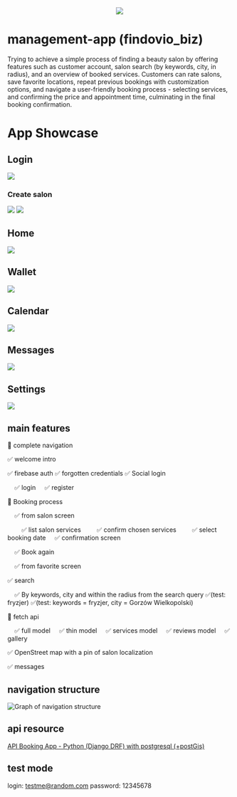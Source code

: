 <div align="center">
<img src="https://raw.githubusercontent.com/wardachD/findovio_biz/assets/images/logo1.png" >
</div>


# management-app (findovio_biz)

Trying to achieve a simple process of finding a beauty salon by offering features such as customer account, salon search (by keywords, city, in radius), and an overview of booked services. Customers can rate salons, save favorite locations, repeat previous bookings with customization options, and navigate a user-friendly booking process - selecting services, and confirming the price and appointment time, culminating in the final booking confirmation.

# App Showcase

## Login
<img src="appshowcase/intrologin (1).png" >


### Create salon
<img src="appshowcase/create salon.png" >
<img src="appshowcase/create salon 2.png" >


## Home
<img src="appshowcase/mainmenu (1).png" >


## Wallet
<img src="appshowcase/wallet.png" >


## Calendar
<img src="appshowcase/calendar.png" >


## Messages
<img src="appshowcase/messages.png" >


## Settings
<img src="appshowcase/settings.png" >


## main features

🚧 complete navigation

✅ welcome intro

✅ firebase auth
  ✅ forgotten credentials
  ✅ Social login

&nbsp;&nbsp;&nbsp;&nbsp;✅ login &nbsp;&nbsp;&nbsp;&nbsp;✅ register

🚧 Booking process

&nbsp;&nbsp;&nbsp;&nbsp;✅ from salon screen

&nbsp;&nbsp;&nbsp;&nbsp;&nbsp;&nbsp;&nbsp;&nbsp;✅ list salon services
&nbsp;&nbsp;&nbsp;&nbsp;&nbsp;&nbsp;&nbsp;&nbsp;✅ confirm chosen services
&nbsp;&nbsp;&nbsp;&nbsp;&nbsp;&nbsp;&nbsp;&nbsp;✅ select booking date
&nbsp;&nbsp;&nbsp;&nbsp;✅ confirmation screen

&nbsp;&nbsp;&nbsp;&nbsp;✅ Book again

&nbsp;&nbsp;&nbsp;&nbsp;✅ from favorite screen

✅ search

&nbsp;&nbsp;&nbsp;&nbsp;✅ By keywords, city and within the radius from the search query
✅(test: fryzjer)
✅(test: keywords = fryzjer, city = Gorzów Wielkopolski)

🚧 fetch api

&nbsp;&nbsp;&nbsp;&nbsp;✅ full model &nbsp;&nbsp;&nbsp;&nbsp;✅ thin model 
&nbsp;&nbsp;&nbsp;&nbsp;✅ services model
&nbsp;&nbsp;&nbsp;&nbsp;✅ reviews model &nbsp;&nbsp;&nbsp;&nbsp;✅ gallery

✅ OpenStreet map with a pin of salon localization

✅ messages

## navigation structure

![Graph of navigation structure](https://github.com/wardachD/Booking-app/blob/main/readme/app-nav-graph.png)


## api resource 
[API Booking App - Python (Django DRF) with postgresql (+postGis) ](https://github.com/wardachD/API_Booking_app)


## test mode
login: testme@random.com
password: 12345678
